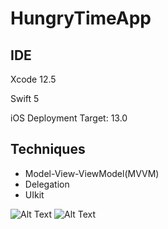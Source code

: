 # HungryTimeApp

## IDE

Xcode 12.5

Swift 5

iOS Deployment Target: 13.0

## Techniques

- Model-View-ViewModel(MVVM)
- Delegation
- UIkit

![Alt Text](https://media.giphy.com/media/qddEtzUFhCFgspepPU/giphy.gif)
![Alt Text](https://media.giphy.com/media/qddEtzUFhCFgspepPU/giphy.gif)
